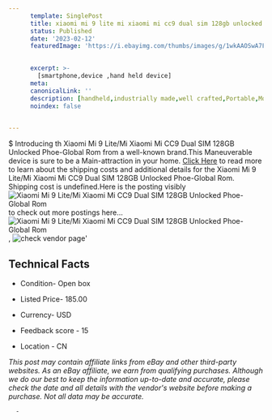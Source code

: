 ```yaml
---
      template: SinglePost
      title: xiaomi mi 9 lite mi xiaomi mi cc9 dual sim 128gb unlocked phoe global rom
      status: Published
      date: '2023-02-12'
      featuredImage: 'https://i.ebayimg.com/thumbs/images/g/1wkAAOSwA7FjTuGY/s-l225.jpg'
       

      excerpt: >-
        [smartphone,device ,hand held device]
      meta:
      canonicalLink: ''
      description: [handheld,industrially made,well crafted,Portable,Mobile,Compact,Convenient,Lightweight,Maneuverable,Man-portable,Miniature,Carriable,Hand-held,Light,Holdable,Transportable,Mobile device,Pocket-sized,On-the-go,Wireless,Cordless,Compact size,Convenient size, smartphone,device ,hand held device]
      noindex: false
      

---
```

$
      Introducing th Xiaomi Mi 9 Lite/Mi Xiaomi Mi CC9 Dual SIM 128GB Unlocked Phoe-Global Rom from a well-known brand.This Maneuverable device  is sure to be a Main-attraction in your home. [Click Here](https://www.ebay.com/itm/403947050179?hash=item5e0d1ed4c3%3Ag%3A1wkAAOSwA7FjTuGY&mkevt=1&mkcid=1&mkrid=711-53200-19255-0&campid=%253CePNCampaignId%253E&customid=%253CreferenceId%253E&toolid=10049) to read more to learn about the shipping costs and additional details for the Xiaomi Mi 9 Lite/Mi Xiaomi Mi CC9 Dual SIM 128GB Unlocked Phoe-Global Rom. Shipping cost is undefined.Here is the posting visibly ![Xiaomi Mi 9 Lite/Mi Xiaomi Mi CC9 Dual SIM 128GB Unlocked Phoe-Global Rom](https://i.ebayimg.com/thumbs/images/g/1wkAAOSwA7FjTuGY/s-l225.jpg) to check out more postings here... ![Xiaomi Mi 9 Lite/Mi Xiaomi Mi CC9 Dual SIM 128GB Unlocked Phoe-Global Rom](https://i.ebayimg.com/images/g/1wkAAOSwA7FjTuGY/s-l960.jpg), ![check vendor page](https://origin-galleryplus.ebayimg.com/ws/web/403947050179_2_0_1/225x225.jpg,https://origin-galleryplus.ebayimg.com/ws/web/403947050179_3_0_1/225x225.jpg,https://origin-galleryplus.ebayimg.com/ws/web/403947050179_4_0_1/225x225.jpg,https://origin-galleryplus.ebayimg.com/ws/web/403947050179_5_0_1/225x225.jpg,https://origin-galleryplus.ebayimg.com/ws/web/403947050179_6_0_1/225x225.jpg,https://origin-galleryplus.ebayimg.com/ws/web/403947050179_7_0_1/225x225.jpg,https://origin-galleryplus.ebayimg.com/ws/web/403947050179_8_0_1/225x225.jpg)'

      

 ## Technical Facts 



     
      

 - Condition- Open box 


      

 - Listed Price- 185.00 


      

 - Currency- USD 


      

 - Feedback score - 15 


      

 - Location - CN 


      
      

 *_This post may contain affiliate links from eBay and other third-party websites. As an eBay affiliate, we earn from qualifying purchases. Although we do our best to keep the information up-to-date and accurate, please check the date and all details with the vendor's website before making a purchase. Not all data may be accurate._*




      -
